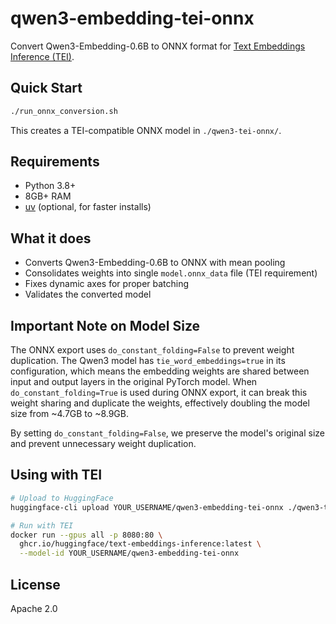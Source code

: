 # qwen3-embedding-tei-onnx

Convert Qwen3-Embedding-0.6B to ONNX format for [Text Embeddings Inference (TEI)](https://github.com/huggingface/text-embeddings-inference).

## Quick Start

```bash
./run_onnx_conversion.sh
```

This creates a TEI-compatible ONNX model in `./qwen3-tei-onnx/`.

## Requirements

- Python 3.8+
- 8GB+ RAM
- [uv](https://github.com/astral-sh/uv) (optional, for faster installs)

## What it does

- Converts Qwen3-Embedding-0.6B to ONNX with mean pooling
- Consolidates weights into single `model.onnx_data` file (TEI requirement)
- Fixes dynamic axes for proper batching
- Validates the converted model

## Important Note on Model Size

The ONNX export uses `do_constant_folding=False` to prevent weight duplication. The Qwen3 model has `tie_word_embeddings=true` in its configuration, which means the embedding weights are shared between input and output layers in the original PyTorch model. When `do_constant_folding=True` is used during ONNX export, it can break this weight sharing and duplicate the weights, effectively doubling the model size from ~4.7GB to ~8.9GB.

By setting `do_constant_folding=False`, we preserve the model's original size and prevent unnecessary weight duplication.

## Using with TEI

```bash
# Upload to HuggingFace
huggingface-cli upload YOUR_USERNAME/qwen3-embedding-tei-onnx ./qwen3-tei-onnx

# Run with TEI
docker run --gpus all -p 8080:80 \
  ghcr.io/huggingface/text-embeddings-inference:latest \
  --model-id YOUR_USERNAME/qwen3-embedding-tei-onnx
```

## License

Apache 2.0